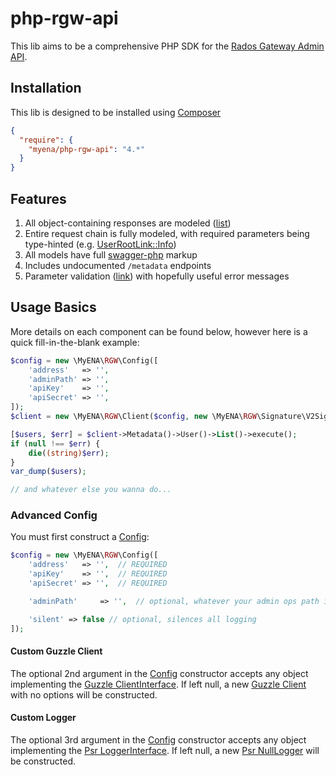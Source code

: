 # php-rgw-api

This lib aims to be a comprehensive PHP SDK for the [Rados Gateway Admin API](http://docs.ceph.com/docs/jewel/radosgw/adminops/).

## Installation
 
This lib is designed to be installed using [Composer](https://getcomposer.org)

```json
{
  "require": {
    "myena/php-rgw-api": "4.*"
  }
}
```

## Features

1. All object-containing responses are modeled ([list](./src/Models))
1. Entire request chain is fully modeled, with required parameters being type-hinted 
(e.g. [UserRootLink::Info](./src/Chain/UserRootLink.php))
1. All models have full [swagger-php](https://github.com/zircote/swagger-php) markup
1. Includes undocumented `/metadata` endpoints
1. Parameter validation ([link](./src/Validator)) with hopefully useful error messages

## Usage Basics

More details on each component can be found below, however here is a quick fill-in-the-blank example:

```php
$config = new \MyENA\RGW\Config([
    'address'   => '',
    'adminPath' => '',
    'apiKey'    => '',
    'apiSecret' => '',
]);
$client = new \MyENA\RGW\Client($config, new \MyENA\RGW\Signature\V2Signature());

[$users, $err] = $client->Metadata()->User()->List()->execute();
if (null !== $err) {
    die((string)$err);
}
var_dump($users);

// and whatever else you wanna do...
```

### Advanced Config

You must first construct a [Config](src/Config.php):

```php
$config = new \MyENA\RGW\Config([
    'address'   => '',  // REQUIRED
    'apiKey'    => '',  // REQUIRED
    'apiSecret' => '',  // REQUIRED

    'adminPath'     => '',  // optional, whatever your admin ops path is

    'silent' => false // optional, silences all logging
]);
```

#### Custom Guzzle Client
The optional 2nd argument in the [Config](src/Config.php) constructor accepts any object implementing the
[Guzzle ClientInterface](https://github.com/guzzle/guzzle/blob/master/src/ClientInterface.php).  If left null, a new 
[Guzzle Client](https://github.com/guzzle/guzzle/blob/master/src/Client.php) with no options will be constructed.

#### Custom Logger
The optional 3rd argument in the [Config](src/Config.php) constructor accepts any object implementing the 
[Psr LoggerInterface](https://github.com/php-fig/log/blob/master/Psr/Log/LoggerInterface.php).  If left null, a new
[Psr NullLogger](https://github.com/php-fig/log/blob/master/Psr/Log/NullLogger.php) will be constructed.
